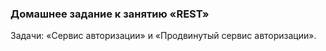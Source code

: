 ### Домашнее задание к занятию «REST»
Задачи: «Сервис авторизации» и «Продвинутый сервис авторизации».
